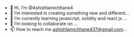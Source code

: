 - 👋 Hi, I’m @Ashishlamichhane4
- 👀 I’m interested in  creating something new and different...
- 🌱 I’m currently learning javascript, solidity and react js ...
- 💞️ I’m looking to collaborate on ...
- 📫 How to reach me ashishlamichhane437@gmail.com...

<!---
Ashishlamichhane4/Ashishlamichhane4 is a ✨ special ✨ repository because its `README.md` (this file) appears on your GitHub profile.
You can click the Preview link to take a look at your changes.
--->
